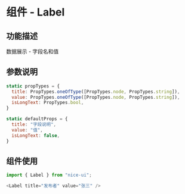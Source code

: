 # 组件 - Label

## 功能描述

数据展示 - 字段名和值

## 参数说明

```javascript
static propTypes = {
  title: PropTypes.oneOfType([PropTypes.node, PropTypes.string]),
  value: PropTypes.oneOfType([PropTypes.node, PropTypes.string]),
  isLongText: PropTypes.bool,
}

static defaultProps = {
  title: "字段说明",
  value: "值",
  isLongText: false,
}
```

## 组件使用

```javascript
import { Label } from "nice-ui";

<Label title="发布者" value="张三" />
```
